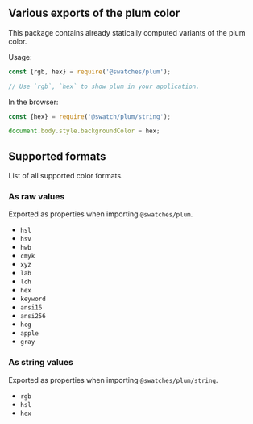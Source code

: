 ## Various exports of the plum color

This package contains already statically computed variants of the plum color.

Usage:
```js
const {rgb, hex} = require('@swatches/plum');

// Use `rgb`, `hex` to show plum in your application.
```

In the browser:
```js
const {hex} = require('@swatch/plum/string');

document.body.style.backgroundColor = hex;
```

## Supported formats


List of all supported color formats.

### As raw values

Exported as properties when importing `@swatches/plum`.

- `hsl`
- `hsv`
- `hwb`
- `cmyk`
- `xyz`
- `lab`
- `lch`
- `hex`
- `keyword`
- `ansi16`
- `ansi256`
- `hcg`
- `apple`
- `gray`

### As string values

Exported as properties when importing `@swatches/plum/string`.

- `rgb`
- `hsl`
- `hex`
